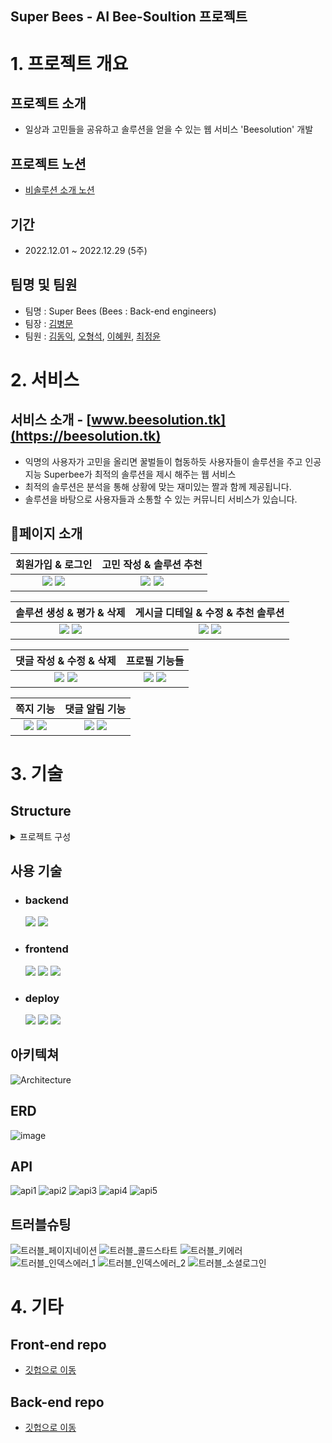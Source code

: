 ## Super Bees - AI Bee-Soultion 프로젝트

# 1. 프로젝트 개요
 ## 프로젝트 소개
 - 일상과 고민들을 공유하고 솔루션을 얻을 수 있는 웹 서비스 'Beesolution' 개발

## 프로젝트 노션
- [비솔루션 소개 노션](https://www.notion.so/Super-Bees-AI-3-AI-Bee-solution-S-A-14f050d1286243889061802f2e7510d2)

## 기간
 - 2022.12.01 ~ 2022.12.29 (5주)

## 팀명 및 팀원
 * 팀명 : Super Bees (Bees : Back-end engineers)
 * 팀장 : [김병문](https://github.com/kbm1933)
 * 팀원 : [김동익](https://github.com/DongIkkk), [오형석](https://github.com/auberr), [이혜원](https://github.com/wonprogrammer), [최정윤](https://github.com/uniqquej)
 
# 2. 서비스
 ## 서비스 소개 - [www.beesolution.tk](https://beesolution.tk)
- 익명의 사용자가 고민을 올리면 꿀벌들이 협동하듯 사용자들이 솔루션을 주고 인공지능 Superbee가 최적의 솔루션을 제시 해주는 웹 서비스
- 최적의 솔루션은 분석을 통해 상황에 맞는 재미있는 짤과 함께 제공됩니다.
- 솔루션을 바탕으로 사용자들과 소통할 수 있는 커뮤니티 서비스가 있습니다.

## 📰페이지 소개
| 회원가입 & 로그인 | 고민 작성 & 솔루션 추천  |
|:----------:|:----------:|
| <img src = "https://user-images.githubusercontent.com/6766202/209770786-d85266ff-be7f-4d33-90fc-4bf11396ffe8.gif" /> <img src = "https://user-images.githubusercontent.com/110454344/209803334-035a0a1b-3984-4e01-90e5-683e3d14c949.png" />  | <img src = "https://user-images.githubusercontent.com/110454344/209767124-8df558d0-ba85-40f1-9993-33be1b535be0.gif" /> <img src = "https://user-images.githubusercontent.com/110454344/209803450-836dc8cd-472e-43c7-a22f-d172062acdb8.png" />  |

| 솔루션 생성 & 평가 & 삭제  | 게시글 디테일 & 수정 & 추천 솔루션 |
|:----------:|:----------:|
| <img src = "https://user-images.githubusercontent.com/110454344/209767453-8730fafc-8f2b-4a22-9d7b-5806ec9bc212.gif" /> <img src = "https://user-images.githubusercontent.com/110454344/209803508-1b944278-225a-4895-83f0-5cd9d95d7017.png" />  | <img src = "https://user-images.githubusercontent.com/6766202/209770864-3a44bab5-22f6-4ce0-9675-7bbb9995a7d1.gif" /> <img src = "https://user-images.githubusercontent.com/110454344/209803562-9b4630dc-fd3c-41ec-ae6c-64e16661c813.png" />  |

| 댓글 작성 & 수정 & 삭제 | 프로필 기능들 |
|:----------:|:----------:|
| <img src = "https://user-images.githubusercontent.com/6766202/209770895-ed3aeb35-7272-4836-a922-97144cab34a4.gif" /> <img src = "https://user-images.githubusercontent.com/110454344/209803604-8e7097ba-6c30-4d11-9566-e6c4705be8c7.png" />  | <img src = "https://user-images.githubusercontent.com/113076205/209771362-f9e3d0d5-a326-41d6-a239-846bccc027ad.gif" /> <img src = "https://user-images.githubusercontent.com/110454344/209803640-85586fbb-ecc9-4363-9951-331b84a6f40b.png" />  |

| 쪽지 기능 | 댓글 알림 기능 |
|:----------:|:----------:|
| <img src = "https://user-images.githubusercontent.com/113076205/209771433-af8c41c2-a7e9-488c-b49d-85655954a263.gif" /> <img src = "https://user-images.githubusercontent.com/110454344/209803695-ad701e55-bf70-4d8f-afb7-23fc98099f98.png" />  | <img src = "https://user-images.githubusercontent.com/110454344/209767461-a6e425f3-c209-4ca1-94bf-8f9c887d1b3a.gif" /> <img src = "https://user-images.githubusercontent.com/110454344/209803702-7c149ba3-1529-4b63-80ca-ba24af20ff51.png" />  |

# 3. 기술

## Structure
<details>
<summary>프로젝트 구성</summary>
<div markdown="1">

<br>

```markup
Backend
├── article
│   ├── admin.py
│   ├── apps.py
│   ├── models.py
│   ├── pagination.py
│   ├── serializers.py
│   ├── tests.py
│   ├── urls.py
│   └── viewss.py
├── beesolution
│   ├── asgi.py
│   ├── settings.py
│   ├── urls.py
│   └──  wsgi.py
├── fonts
│   └── NotoSerifKR-Bold.otf
├── users
│   ├── management
│   │   ├── commands
│   │   │   ├── init.py
│   │   │   └── seed_users.py
│   │   └── init.py
│   ├── admin.py
│   ├── apps.py
│   ├── models.py
│   ├── serializers.py
│   ├── tests.py
│   ├── urls.py
│   └── viewss.py
│   load_csv.py
│   ratings.csv
│   solutions.csv
│   makesolution.py
│   manage.py
│   similarity.py
└── requirements.txt

Frontend
├── css
│   ├── alarm.css
│   ├── article_detail.css
│   ├── articles.css
│   ├── create_solution.css
│   ├── index.css
│   ├── kakao.css
│   ├── main.css
│   ├── message.css
│   ├── profile.css
│   ├── profile_detail.css
│   ├── promotion.css
│   ├── signup_userchr.css
│   ├── solution.css
│   ├── solution_collection.css
│   └──  solution_detail.css
├── imgs
│   ├── bee_logo.jpg
│   ├── beealarmoff.png
│   ├── beealarmon.png
│   ├── delete.png
│   └── sadbee.jpg
├── js
│   ├── alarm.js
│   ├── article_detail.js
│   ├── articles.js
│   ├── create_solution.js
│   ├── index.js
│   ├── kakao.js
│   ├── main.js
│   ├── message.js
│   ├── profile.js
│   ├── profile_detail.js
│   ├── promotion.js
│   ├── signup_userchr.js
│   ├── solution.js
│   ├── solution_collection.js
│   └── solution_detail.js
├── alarm.html
├── article_detail.html
├── articles.html
├── create_solution.html
├── index.html
├── kakao.html
├── main.html
├── message.html
├── profile.html
├── profile_detail.html
├── promotion.html
├── signup_userchr.html
├── solution.html
├── solution_collection.html
└── solution_detail.html

```
</div>
</details>

## 사용 기술 
- ### backend
  <img src="https://img.shields.io/badge/python-3.9.10-3776AB?style=for-the-badge&logo=python&logoColor=white"> <img src="https://img.shields.io/badge/django-092E20?style=for-the-badge&logo=django&logoColor=white">

- ### frontend
  <img src="https://img.shields.io/badge/html5-E34F26?style=for-the-badge&logo=html5&logoColor=white"> <img src="https://img.shields.io/badge/css-1572B6?style=for-the-badge&logo=css3&logoColor=white"> <img src="https://img.shields.io/badge/javascript-F7DF1E?style=for-the-badge&logo=javascript&logoColor=black">

- ### deploy
  <img src="https://img.shields.io/badge/Docker-2496ED?style=for-the-badge&logo=Docker&logoColor=white"> <img src="https://img.shields.io/badge/NGINX-009639?style=for-the-badge&logo=NGINX&logoColor=white"> <img src="https://img.shields.io/badge/amazonaws-232F3E?style=for-the-badge&logo=amazonaws&logoColor=white">

## 아키텍쳐
![Architecture](https://user-images.githubusercontent.com/110454344/209760652-a7cb73b2-6c98-44e6-975e-3f69172f0776.png)


 ## ERD
 ![image](https://user-images.githubusercontent.com/109218139/207600367-5ddef6ea-a27c-4dcf-beb7-5ff686d59c97.png)

## API
![api1](https://user-images.githubusercontent.com/110454344/209745638-e2883189-506b-4b88-a727-f89aac9c1856.jpg)
![api2](https://user-images.githubusercontent.com/110454344/209746719-1f939ad7-f55f-4e33-ada9-6ff7448a267c.jpg)
![api3](https://user-images.githubusercontent.com/110454344/209745695-2950ea01-b58c-4884-bdd9-cce100495676.jpg)
![api4](https://user-images.githubusercontent.com/110454344/209745697-ccf4dd3c-1ad4-4bb0-8c39-3f8af1e57025.jpg)
![api5](https://user-images.githubusercontent.com/110454344/209746724-f8745f13-e023-40ed-897e-c214a73eb3db.jpg)

## 트러블슈팅
![트러블_페이지네이션](https://user-images.githubusercontent.com/55372753/207770225-b45f451e-d4e5-4683-9a32-f986f7c37ea5.png)
![트러블_콜드스타트](https://user-images.githubusercontent.com/55372753/207770235-30a4b703-bdc8-40cd-b806-24dd5923a652.png)
![트러블_키에러](https://user-images.githubusercontent.com/55372753/207770247-ac7c1218-1102-403d-81de-91739add5e28.png)
![트러블_인덱스에러_1](https://user-images.githubusercontent.com/55372753/207770259-a0690844-82d1-4ae5-91e5-f7e85ad216e0.png)
![트러블_인덱스에러_2](https://user-images.githubusercontent.com/55372753/207770268-b009f0c5-88b4-44bd-8d25-a3303c24148f.png)
![트러블_소셜로그인](https://user-images.githubusercontent.com/55372753/207770283-5218086c-71c2-47be-8367-045e7dee98d3.png)


# 4. 기타 
 ## Front-end repo
- [깃헙으로 이동](https://github.com/kbm1933/B2_Bee_Solution_Front)

 ## Back-end repo
- [깃헙으로 이동](https://github.com/kbm1933/B2_Bee_Solution_Back)
